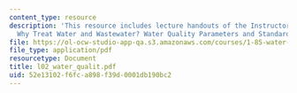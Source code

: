 ```yaml
---
content_type: resource
description: 'This resource includes lecture handouts of the Instructor on the topic:
  Why Treat Water and Wastewater? Water Quality Parameters and Standards.'
file: https://ol-ocw-studio-app-qa.s3.amazonaws.com/courses/1-85-water-and-wastewater-treatment-engineering-spring-2006/52e13102f6fca898f39d0001db190bc2_l02_water_qualit.pdf
file_type: application/pdf
resourcetype: Document
title: l02_water_qualit.pdf
uid: 52e13102-f6fc-a898-f39d-0001db190bc2
---
```

